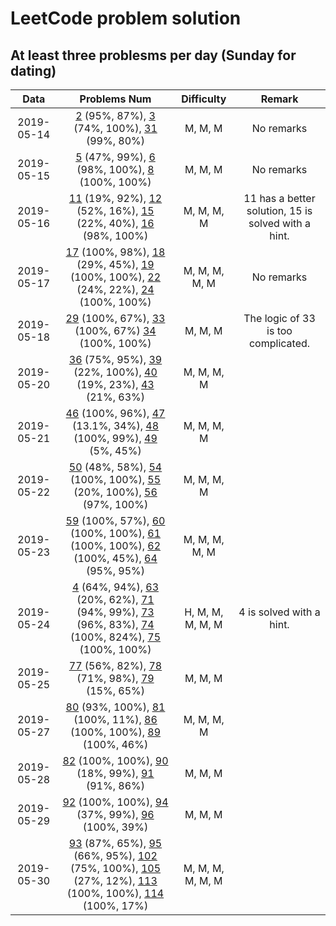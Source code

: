 # LeetCode problem solution
## At least three problesms per day (Sunday for dating)

|    Data    |                  Problems Num                  | Difficulty | Remark |
| :--------: | :--------------------------------------------: | :--------: | :----: |
| 2019-05-14 | [2](./code/day1/2.add-two-numbers.java) (95%, 87%), [3](./code/day1/3.longest-substring-without-repeating-characters.java) (74%, 100%), [31](./code/day1/31.next-permutation.java) (99%, 80%) |  M, M, M   | No remarks |
| 2019-05-15 |                    [5](./code/day2/5.longest-palindromic-substring.java) (47%, 99%), [6](./code/day2/6.zig-zag-conversion.java) (98%, 100%), [8](./code/day2/8.string-to-integer-atoi.java) (100%, 100%)                    |  M, M, M | No remarks |
| 2019-05-16 | [11](./code/day3/11.container-with-most-water.java) (19%, 92%), [12](./code/day3/12.integer-to-roman.java) (52%, 16%), [15](./code/day3/15.3-sum.java) (22%, 40%), [16](./code/day3/16.3-sum-closest.java) (98%, 100%) | M, M, M, M | 11 has a better solution, 15 is solved with a hint. |
| 2019-05-17 | [17](./code/day4/17.letter-combinations-of-a-phone-number.java) (100%, 98%), [18](./code/day4/18.4-sum.java) (29%, 45%), [19](./code/day4/19.remove-nth-node-from-end-of-list.java) (100%, 100%), [22](./code/day4/22.generate-parentheses.java) (24%, 22%), [24](./code/day4/24.swap-nodes-in-pairs.java) (100%, 100%) | M, M, M, M, M | No remarks |
| 2019-05-18 | [29](./code/day5/29.divide-two-integers.java) (100%, 67%), [33](./code/day5/33.search-in-rotated-sorted-array.java) (100%, 67%) [34](./code/day5/34.find-first-and-last-position-of-element-in-sorted-array.java) (100%, 100%)| M, M, M | The logic of 33 is too complicated. |
| 2019-05-20 | [36](./code/day6/36.valid-sudoku.java) (75%, 95%), [39](./code/day6/39.combination-sum.java) (22%, 100%), [40](./code/day6/40.combination-sum-ii.java) (19%, 23%), [43](./code/day6/43.multiply-strings.java) (21%, 63%) | M, M, M, M | |
| 2019-05-21 | [46](./code/day7/46.permutations.java) (100%, 96%), [47](./code/day7/47.permutations-ii.java) (13.1%, 34%), [48](./code/day7/48.rotate-image.java) (100%, 99%), [49](./code/day7/49.group-anagrams.java) (5%, 45%) | M, M, M, M| |
|2019-05-22 | [50](./code/day8/50.pow-x-n.java) (48%, 58%), [54](./code/day8/54.spiral-matrix.java) (100%, 100%), [55](./code/day8/55.jump-game.java) (20%, 100%), [56](./code/day8/56.merge-intervals.java) (97%, 100%) | M, M, M, M | |
| 2019-05-23 | [59](./code/day9/59.spiral-matrix-ii.java) (100%, 57%), [60](./code/day9/60.permutation-sequence.java) (100%, 100%), [61](./code/day9/61.rotate-list.java) (100%, 100%), [62](./code/day9/62.unique-paths.java) (100%, 45%), [64](./code/day9/64.minimum-path-sum.java) (95%, 95%) | M, M, M, M, M | |
| 2019-05-24 | [4](./code/day10/4.median-of-two-sorted-arrays.java) (64%, 94%), [63](./code/day10/63.unique-paths-ii.java) (20%, 62%), [71](./code/day10/71.simplify-path.java) (94%, 99%), [73](./code/day10/73.set-matrix-zeroes.java) (96%, 83%), [74](./code/day10/74.search-a-2-d-matrix.java) (100%, 824%), [75](./code/day10/75.sort-colors.java) (100%, 100%) | H, M, M, M, M, M | 4 is solved with a hint. |
| 2019-05-25 | [77](./code/day11/75.sort-colors.java) (56%, 82%), [78](./code/day11/75.sort-colors.java) (71%, 98%), [79](./code/day11/75.sort-colors.java) (15%, 65%) | M, M, M | |
| 2019-05-27 | [80](./code/day12/80.remove-duplicates-from-sorted-array-ii.java) (93%, 100%), [81](./code/day12/81.search-in-rotated-sorted-array-ii.java) (100%, 11%), [86](./code/day12/86.partition-list.java) (100%, 100%), [89](./code/day12/89.gray-code.java) (100%, 46%) | M, M, M, M | |
| 2019-05-28 | [82](./code/day13/82.remove-duplicates-from-sorted-list-ii.java) (100%, 100%), [90](./code/day13/90.subsets-ii.java) (18%, 99%), [91](./code/day13/91.decode-ways.java) (91%, 86%) | M, M, M | |
| 2019-05-29 | [92](./code/day14/92.reverse-linked-list-ii.java) (100%, 100%), [94](./code/day14/94.binary-tree-inorder-traversal.java) (37%, 99%), [96](./code/day14/94.binary-tree-inorder-traversal.java) (100%, 39%) | M, M, M | |
| 2019-05-30 | [93](./code/day15/93.restore-ip-addresses.java) (87%, 65%), [95](./code/day15/95.unique-binary-search-trees-ii.java) (66%, 95%), [102](./code/day15/102.binary-tree-level-order-traversal.java) (75%, 100%), [105](./code/day15/105.construct-binary-tree-from-preorder-and-inorder-traversal.java) (27%, 12%), [113](./code/day15/113.path-sum-ii.java) (100%, 100%), [114](./code/day15/114.flatten-binary-tree-to-linked-list.java) (100%, 17%) | M, M, M, M, M, M | |